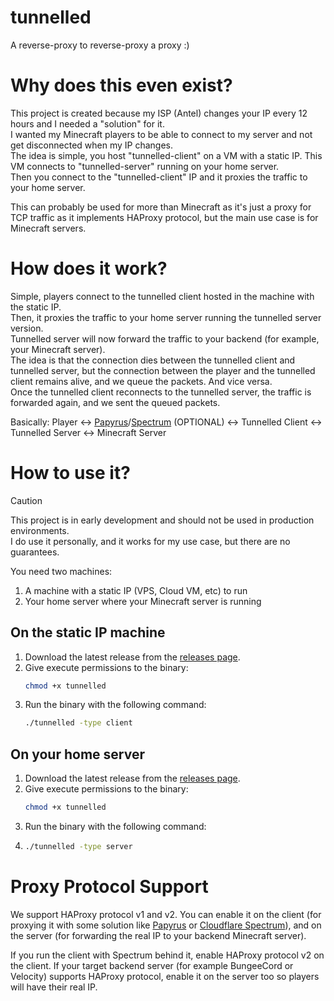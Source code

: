 # tunnelled
A reverse-proxy to reverse-proxy a proxy :)

# Why does this even exist?
This project is created because my ISP (Antel) changes your IP every 12 hours and I needed a "solution" for it.  
I wanted my Minecraft players to be able to connect to my server and not get disconnected when my IP changes.  
The idea is simple, you host "tunnelled-client" on a VM with a static IP. This VM connects to "tunnelled-server" running on your home server.  
Then you connect to the "tunnelled-client" IP and it proxies the traffic to your home server.

This can probably be used for more than Minecraft as it's just a proxy for TCP traffic as it implements HAProxy protocol, but the main use case is for Minecraft servers.

# How does it work?
Simple, players connect to the tunnelled client hosted in the machine with the static IP.  
Then, it proxies the traffic to your home server running the tunnelled server version.  
Tunnelled server will now forward the traffic to your backend (for example, your Minecraft server).  
The idea is that the connection dies between the tunnelled client and tunnelled server, but the connection between the player and the tunnelled client remains alive, and we queue the packets. And vice versa.  
Once the tunnelled client reconnects to the tunnelled server, the traffic is forwarded again, and we sent the queued packets.

Basically: Player <-> [Papyrus](https://papyrus.vip)/[Spectrum](https://www.cloudflare.com/application-services/products/cloudflare-spectrum/) (OPTIONAL) <-> Tunnelled Client <-> Tunnelled Server <-> Minecraft Server

# How to use it?
> [!CAUTION]
> This project is in early development and should not be used in production environments.  
> I do use it personally, and it works for my use case, but there are no guarantees.

You need two machines:
1. A machine with a static IP (VPS, Cloud VM, etc) to run
2. Your home server where your Minecraft server is running

## On the static IP machine
1. Download the latest release from the [releases page](https://github.com/NekoCraftNW/tunnelled/releases).
2. Give execute permissions to the binary:
   ```bash
   chmod +x tunnelled
   ```
3. Run the binary with the following command: 
   ```bash
   ./tunnelled -type client
   ```

## On your home server
1. Download the latest release from the [releases page](https://github.com/NekoCraftNW/tunnelled/releases).
2. Give execute permissions to the binary:
   ```bash
   chmod +x tunnelled
   ```
3. Run the binary with the following command:
4. ```bash
   ./tunnelled -type server
   ```

# Proxy Protocol Support
We support HAProxy protocol v1 and v2.
You can enable it on the client (for proxying it with some solution like [Papyrus](https://papyrus.vip) or [Cloudflare Spectrum](https://www.cloudflare.com/application-services/products/cloudflare-spectrum/)), and on the server (for forwarding the real IP to your backend Minecraft server).

If you run the client with Spectrum behind it, enable HAProxy protocol v2 on the client.
If your target backend server (for example BungeeCord or Velocity) supports HAProxy protocol, enable it on the server too so players will have their real IP.